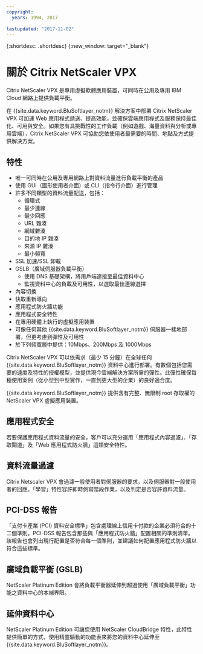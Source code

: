 ```yaml
---
copyright:
  years: 1994, 2017
  
lastupdated: "2017-11-02"
---
```


{:shortdesc: .shortdesc}
{:new_window: target="_blank"}

# 關於 Citrix NetScaler VPX

Citrix NetScaler VPX 是專用虛擬軟體應用裝置，可同時在公用及專用 IBM Cloud 網路上提供負載平衡。 

在 {{site.data.keyword.BluSoftlayer_notm}} 解決方案中部署 Citrix NetScaler VPX 可加速 Web 應用程式遞送、提高效能，並確保雲端應用程式及服務保持最佳化、可用與安全。如果您有具挑戰性的工作負載（例如遊戲、海量資料與分析或專用雲端），Citrix NetScaler VPX 可協助您依使用者最需要的時間、地點及方式提供解決方案。

## 特性

* 唯一可同時在公用及專用網路上對資料流量進行負載平衡的產品
* 使用 GUI（圖形使用者介面）或 CLI（指令行介面）進行管理
* 許多不同類型的資料流量配送，包括：
  * 循環式
  * 最少連線
  * 最少回應
  * URL 雜湊
  * 網域雜湊
  * 目的地 IP 雜湊
  * 來源 IP 雜湊
  * 最小頻寬
* SSL 加速/SSL 卸載
* GSLB（廣域伺服器負載平衡）
  * 使用 DNS 基礎架構，將用戶端連接至最佳資料中心
  * 監視資料中心的負載及可用性，以選取最佳連線選擇
* 內容切換
* 快取重新導向
* 應用程式防火牆功能
* 應用程式安全特性
* 在專用硬體上執行的虛擬應用裝置
* 可像任何其他 {{site.data.keyword.BluSoftlayer_notm}} 伺服器一樣地部署，但更考慮到彈性及可用性
* 於下列頻寬層中提供：10Mbps、200Mbps 及 1000Mbps

Citrix NetScaler VPX 可以依需求（最少 15 分鐘）在全球任何 {{site.data.keyword.BluSoftlayer_notm}} 資料中心進行部署。有數個包括您需要的速度及特性的授權模型，並提供現今雲端解決方案所需的彈性。此彈性確保每種使用案例（從小型到中型實作，一直到更大型的企業）的良好適合度。

{{site.data.keyword.BluSoftlayer_notm}} 提供含有完整、無限制 root 存取權的 NetScaler VPX 虛擬應用裝置。   

## 應用程式安全

若要保護應用程式資料流量的安全，客戶可以充分運用「應用程式內容過濾」、「存取閘道」及「Web 應用程式防火牆」這類安全特性。

## 資料流量過濾

Citrix Netscaler VPX 會過濾一般使用者對伺服器的要求，以及伺服器對一般使用者的回應。「學習」特性容許即時側寫階段作業，以及判定是否容許資料流量。


## PCI-DSS 報告

「支付卡產業 (PCI) 資料安全標準」包含處理線上信用卡付款的企業必須符合的十二個準則。PCI-DSS 報告包含那些與「應用程式防火牆」配置相關的準則清單。該報告也會列出現行配置是否符合每一個準則，並建議如何配置應用程式防火牆以符合這些標準。

## 廣域負載平衡 (GSLB)

NetScaler Platinum Edition 會將負載平衡器延伸到超過使用「廣域負載平衡」功能之資料中心的本端界限。 

## 延伸資料中心

NetScaler Platinum Edition 可讓您使用 NetScaler CloudBridge 特性，此特性提供簡單的方式，使用精靈驅動的功能表來將您的資料中心延伸至 {{site.data.keyword.BluSoftlayer_notm}}。 
